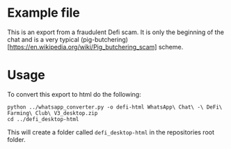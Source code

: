 # Example file

This is an export from a fraudulent Defi scam. It is only the beginning of the chat and is a  very typical (pig-butchering)[https://en.wikipedia.org/wiki/Pig_butchering_scam] scheme.

# Usage

To convert this export to html do the following:

```
python ../whatsapp_converter.py -o defi-html WhatsApp\ Chat\ -\ DeFi\ Farming\ Club\ V3_desktop.zip
cd ../defi_desktop-html
```

This will create a folder called `defi_desktop-html` in the repositories root folder.
